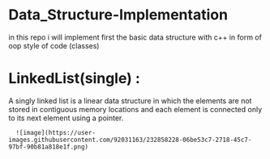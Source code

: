 # Data_Structure-Implementation


in this repo i will implement first the basic data structure with c++ in form of oop style of code (classes) 

# LinkedList(single) : 
  A singly linked list is a linear data structure in which the elements are not stored in contiguous memory locations and each element is connected only to its next element using a pointer.
  
      ![image](https://user-images.githubusercontent.com/92031163/232858228-06be53c7-2718-45c7-97bf-90b81a818e1f.png)
